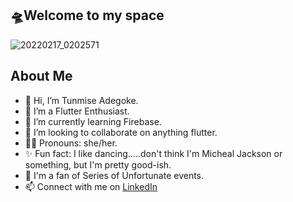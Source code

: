 ## 🛸Welcome to my space




![20220217_0202571](https://user-images.githubusercontent.com/88061960/154397503-68307aa6-5dae-4e28-ae63-16ec98b1b2d1.gif)

 
## About Me
- 👋 Hi, I’m Tunmise Adegoke.
- 👀 I’m a Flutter Enthusiast.
- 🌱 I’m currently learning Firebase.
- 💞️ I’m looking to collaborate on anything flutter.
- 👩‍🦱 Pronouns: she/her.
- ✨ Fun fact: I like dancing.....don't think I'm Micheal Jackson or something, but I'm pretty good-ish.
- 📖 I'm a fan of Series of Unfortunate events.
- 📫 Connect with me on [LinkedIn](https://www.linkedin.com/in/tunmise-adegoke-34b496217)
